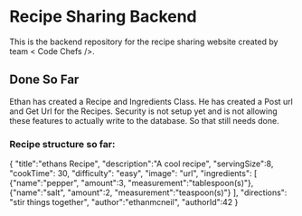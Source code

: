 # Recipe Sharing Backend
This is the backend repository for the recipe sharing website created by team < Code Chefs />.

## Done So Far
Ethan has created a Recipe and Ingredients Class. He has created a Post url and Get Url for the Recipes. Security is not setup yet and is not allowing these features to actually write to the database. So that still needs done.

### Recipe structure so far:
{
    "title":"ethans Recipe",
    "description":"A cool recipe",
    "servingSize":8,
    "cookTime": 30,
	"difficulty": "easy",
	"image": "url",
	"ingredients": [
        {"name":"pepper", "amount":3, "measurement":"tablespoon(s)"},
        {"name":"salt", "amount":2, "measurement":"teaspoon(s)"}
        ],
	"directions": "stir things together",
	"author":"ethanmcneil",
	"authorId":42
}